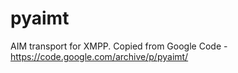 # pyaimt
AIM transport for XMPP. 
Copied from Google Code - https://code.google.com/archive/p/pyaimt/
